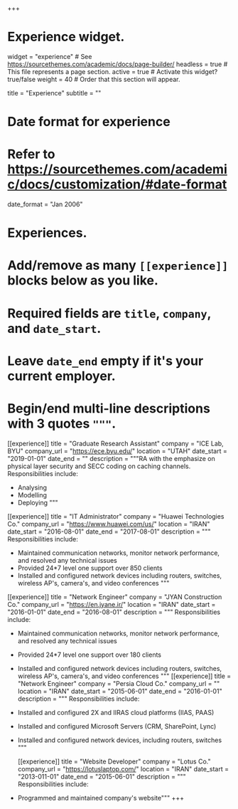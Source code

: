 +++
# Experience widget.
widget = "experience"  # See https://sourcethemes.com/academic/docs/page-builder/
headless = true  # This file represents a page section.
active = true  # Activate this widget? true/false
weight = 40  # Order that this section will appear.

title = "Experience"
subtitle = ""

# Date format for experience
#   Refer to https://sourcethemes.com/academic/docs/customization/#date-format
date_format = "Jan 2006"

# Experiences.
#   Add/remove as many `[[experience]]` blocks below as you like.
#   Required fields are `title`, `company`, and `date_start`.
#   Leave `date_end` empty if it's your current employer.
#   Begin/end multi-line descriptions with 3 quotes `"""`.
[[experience]]
  title = "Graduate Research Assistant"
  company = "ICE Lab, BYU"
  company_url = "https://ece.byu.edu/"
  location = "UTAH"
  date_start = "2019-01-01"
  date_end = ""
  description = """RA with the emphasize on physical layer security and SECC coding on caching channels.
  Responsibilities include:
  
  * Analysing
  * Modelling
  * Deploying
  """

[[experience]]
  title = "IT Administrator"
  company = "Huawei Technologies Co."
  company_url = "https://www.huawei.com/us/"
  location = "IRAN"
  date_start = "2016-08-01"
  date_end = "2017-08-01"
  description = """ Responsibilities include:
  
  * Maintained communication networks, monitor network performance, and resolved any technical issues
  * Provided 24*7 level one support over 850 clients
  * Installed and configured network devices including routers, switches, wireless AP's, camera's, and video conferences
  """

[[experience]]
  title = "Network Engineer"
  company = "JYAN Construction Co."
  company_url = "https://en.jyane.ir/"
  location = "IRAN"
  date_start = "2016-01-01"
  date_end = "2016-08-01"
  description = """ Responsibilities include:
  
  * Maintained communication networks, monitor network performance, and resolved any technical issues
  * Provided 24*7 level one support over 180 clients
  * Installed and configured network devices including routers, switches, wireless AP's, camera's, and video conferences
  """
[[experience]]
  title = "Network Engineer"
  company = "Persia Cloud Co."
  company_url = ""
  location = "IRAN"
  date_start = "2015-06-01"
  date_end = "2016-01-01"
  description = """ Responsibilities include:
  
  * Installed and configured 2X and IIRAS cloud platforms (IIAS, PAAS)
  * Installed and configured Microsoft Servers (CRM, SharePoint, Lync)
  * Installed and configured network devices, including routers, switches
  """
  
    [[experience]]
  title = "Website Developer"
  company = "Lotus Co."
  company_url = "https://lotuslaptop.com/"
  location = "IRAN"
  date_start = "2013-011-01"
  date_end = "2015-06-01"
  description = """ Responsibilities include:
  
  * Programmed and maintained company's website"""
+++

